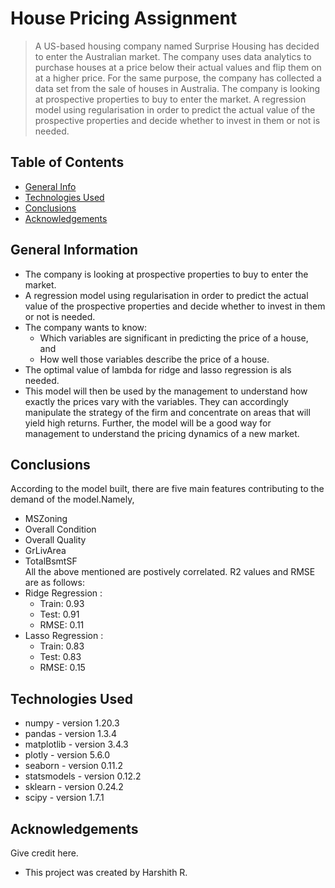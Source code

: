 # House Pricing Assignment
> A US-based housing company named Surprise Housing has decided to enter the Australian market. The company uses data analytics to purchase houses at a price below their actual values and flip them on at a higher price. For the same purpose, the company has collected a data set from the sale of houses in Australia. The company is looking at prospective properties to buy to enter the market. A regression model using regularisation in order to predict the actual value of the prospective properties and decide whether to invest in them or not is needed.

 
## Table of Contents
* [General Info](#general-information)
* [Technologies Used](#technologies-used)
* [Conclusions](#conclusions)
* [Acknowledgements](#acknowledgements)

<!-- You can include any other section that is pertinent to your problem -->

## General Information
- The company is looking at prospective properties to buy to enter the market.
- A regression model using regularisation in order to predict the actual value of the prospective properties and decide whether to invest in them or not is needed.
- The company wants to know:
    - Which variables are significant in predicting the price of a house, and
    - How well those variables describe the price of a house.
- The optimal value of lambda for ridge and lasso regression is als needed.
- This model will then be used by the management to understand how exactly the prices vary with the variables. They can accordingly manipulate the strategy of the firm and concentrate on areas that will yield high returns. Further, the model will be a good way for management to understand the pricing dynamics of a new market.

<!-- You don't have to answer all the questions - just the ones relevant to your project. -->

## Conclusions
According to the model built, there are five main features contributing to the demand of the model.Namely,
- MSZoning
- Overall Condition
- Overall Quality
- GrLivArea
- TotalBsmtSF	 
All the above mentioned are postively correlated. 
R2 values and RMSE are as follows:
- Ridge Regression : 
    - Train: 0.93
    - Test: 0.91
    - RMSE: 0.11
- Lasso Regression : 
    - Train: 0.83
    - Test: 0.83
    - RMSE: 0.15

<!-- You don't have to answer all the questions - just the ones relevant to your project. -->


## Technologies Used
- numpy - version 1.20.3
- pandas - version 1.3.4
- matplotlib - version 3.4.3
- plotly - version 5.6.0
- seaborn - version 0.11.2
- statsmodels - version 0.12.2
- sklearn - version 0.24.2
- scipy - version 1.7.1

<!-- As the libraries versions keep on changing, it is recommended to mention the version of library used in this project -->

## Acknowledgements
Give credit here.
- This project was created by Harshith R.

<!-- Optional -->
<!-- ## License -->
<!-- This project is open source and available under the [... License](). -->

<!-- You don't have to include all sections - just the one's relevant to your project -->
